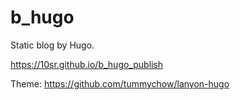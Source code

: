b_hugo
======

Static blog by Hugo.

<https://10sr.github.io/b_hugo_publish>

Theme: <https://github.com/tummychow/lanyon-hugo>
